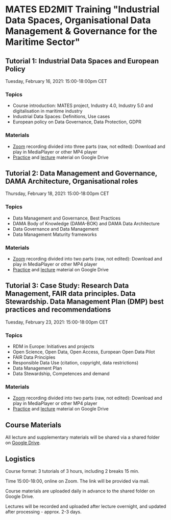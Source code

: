 # MATES ED2MIT Training "Industrial Data Spaces, Organisational Data Management & Governance for the Maritime Sector"

## Tutorial 1: Industrial Data Spaces and European Policy

Tuesday, February 16, 2021: 15:00-18:00pm CET

### Topics

* Course introduction: MATES project, Industry 4.0, Industry 5.0 and digitalisation in maritime industry 
* Industrial Data Spaces: Definitions, Use cases
* European policy on Data Governance, Data Protection, GDPR

### Materials

* [Zoom](https://surfdrive.surf.nl/files/index.php/s/lRGca7eeizWQR1p) recording divided into three parts (raw, not edited): Download and play in MediaPlayer or other MP4 player
* [Practice](https://drive.google.com/drive/folders/1zIDMKDZGZqy1AST1I9zC6fbxAXxI6Pge?usp=sharing) and [lecture](https://drive.google.com/drive/folders/1Hjevyvnm8we2IgtieLMtU3WtD2KvPaMH?usp=sharing) material on Google Drive 

## Tutorial 2: Data Management and Governance, DAMA Architecture, Organisational roles

Thursday, February 18, 2021: 15:00-18:00pm CET

### Topics

* Data Management and Governance, Best Practices
* DAMA Body of Knowledge (DAMA-BOK) and DAMA Data Architecture
* Data Governance and Data Management
* Data Management Maturity frameworks

### Materials

* [Zoom](https://surfdrive.surf.nl/files/index.php/s/lRGca7eeizWQR1p) recording divided into two parts (raw, not edited): Download and play in MediaPlayer or other MP4 player
* [Practice](https://drive.google.com/drive/folders/1zIDMKDZGZqy1AST1I9zC6fbxAXxI6Pge?usp=sharing) and [lecture](https://drive.google.com/drive/folders/1Hjevyvnm8we2IgtieLMtU3WtD2KvPaMH?usp=sharing) material on Google Drive 

## Tutorial 3: Case Study: Research Data Management, FAIR data principles. Data Stewardship. Data Management Plan (DMP) best practices and recommendations

Tuesday, February 23, 2021: 15:00-18:00pm CET

### Topics

* RDM in Europe: Initiatives and projects
* Open Science, Open Data, Open Access, European Open Data Pilot
* FAIR Data Principles
* Responsible Data Use (citation, copyright, data restrictions) 
* Data Management Plan
* Data Stewardship, Competences and demand

### Materials

* [Zoom](https://surfdrive.surf.nl/files/index.php/s/lRGca7eeizWQR1p) recording divided into two parts (raw, not edited): Download and play in MediaPlayer or other MP4 player
* [Practice](https://drive.google.com/drive/folders/1zIDMKDZGZqy1AST1I9zC6fbxAXxI6Pge?usp=sharing) and [lecture](https://drive.google.com/drive/folders/1Hjevyvnm8we2IgtieLMtU3WtD2KvPaMH?usp=sharing) material on Google Drive 


## Course Materials

All lecture and supplementary materials will be shared via a shared folder on [Google Drive](https://drive.google.com/drive/folders/1Hjevyvnm8we2IgtieLMtU3WtD2KvPaMH). 

## Logistics

Course format: 3 tutorials of 3 hours, including 2 breaks 15 min.

Time 15:00-18:00, online on Zoom. The link will be provided via mail.

Course materials are uploaded daily in advance to the shared folder on Google Drive.

Lectures will be recorded and uploaded after lecture overnight, and updated after processing - approx. 2-3 days.